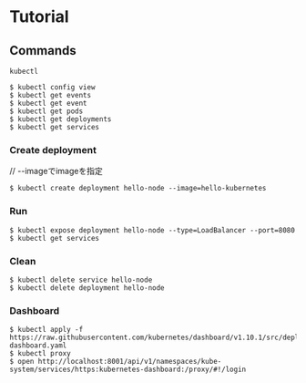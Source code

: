 # Tutorial

## Commands

`kubectl`


```
$ kubectl config view
$ kubectl get events
$ kubectl get event
$ kubectl get pods
$ kubectl get deployments
$ kubectl get services
```

### Create deployment

// --imageでimageを指定
```
$ kubectl create deployment hello-node --image=hello-kubernetes
```

### Run

```
$ kubectl expose deployment hello-node --type=LoadBalancer --port=8080
$ kubectl get services
```

### Clean

```
$ kubectl delete service hello-node
$ kubectl delete deployment hello-node
```

### Dashboard

```
$ kubectl apply -f https://raw.githubusercontent.com/kubernetes/dashboard/v1.10.1/src/deploy/recommended/kubernetes-dashboard.yaml
$ kubectl proxy
$ open http://localhost:8001/api/v1/namespaces/kube-system/services/https:kubernetes-dashboard:/proxy/#!/login
```

